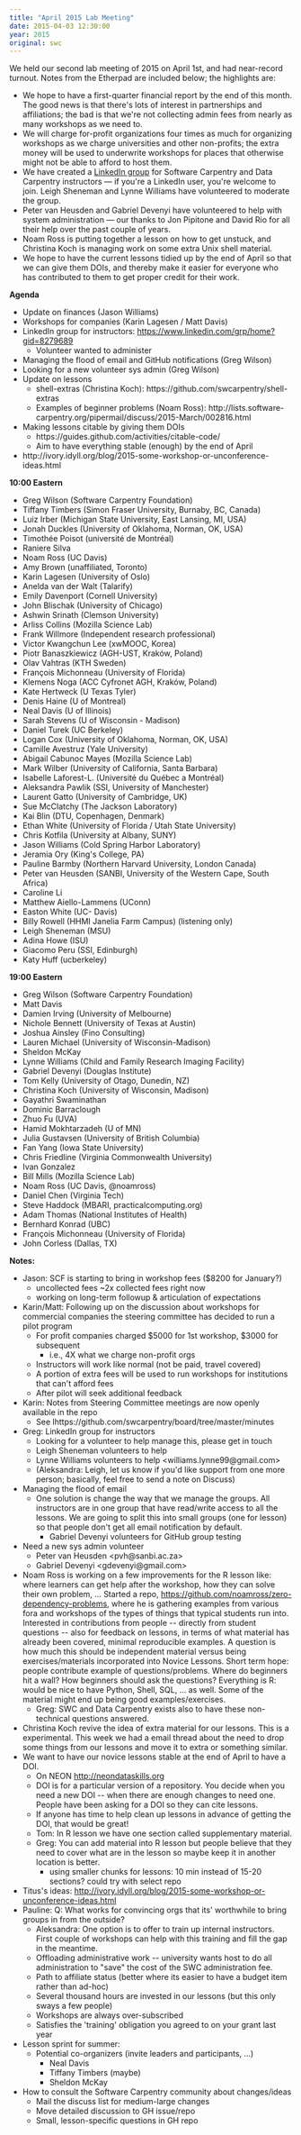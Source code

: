 ```yaml
---
title: "April 2015 Lab Meeting"
date: 2015-04-03 12:30:00
year: 2015
original: swc
---
```

<p>
  We held our second lab meeting of 2015 on April 1st, and had near-record turnout.
  Notes from the Etherpad are included below;
  the highlights are:
</p>
<ul>
  <li>
    We hope to have a first-quarter financial report by the end of this month.
    The good news is that there's lots of interest in partnerships and affiliations;
    the bad is that we're not collecting admin fees from nearly as many workshops as we need to.
  </li>
  <li>
    We will charge for-profit organizations four times as much for organizing workshops as we charge universities and other non-profits;
    the extra money will be used to underwrite workshops for places that otherwise might not be able to afford to host them.
  </li>
  <li>
    We have created a <a href="https://www.linkedin.com/grp/home?gid=8279689">LinkedIn group</a>
    for Software Carpentry and Data Carpentry instructors &mdash;
    if you're a LinkedIn user, you're welcome to join.
    Leigh Sheneman and Lynne Williams have volunteered to moderate the group.
  </li>
  <li>
    Peter van Heusden and Gabriel Devenyi have volunteered to help with system administration &mdash;
    our thanks to Jon Pipitone and David Rio for all their help over the past couple of years.
  </li>
  <li>
    Noam Ross is putting together a lesson on how to get unstuck,
    and Christina Koch is managing work on some extra Unix shell material.
  </li>
  <li>
    We hope to have the current lessons tidied up by the end of April
    so that we can give them DOIs,
    and thereby make it easier for everyone who has contributed to them
    to get proper credit for their work.
  </li>
</ul>
<p><strong>Agenda</strong></p>
<ul>
<li>Update on finances (Jason Williams)</li>
<li>Workshops for companies (Karin Lagesen / Matt Davis)</li>
<li>LinkedIn group for instructors: <a href="https://www.linkedin.com/grp/home?gid=8279689" class="uri">https://www.linkedin.com/grp/home?gid=8279689</a>
<ul>
<li>Volunteer wanted to administer</li>
</ul></li>
<li>Managing the flood of email and GitHub notifications (Greg Wilson)</li>
<li>Looking for a new volunteer sys admin (Greg Wilson)</li>
<li>Update on lessons
<ul>
<li>shell-extras (Christina Koch): https://github.com/swcarpentry/shell-extras</li>
<li>Examples of beginner problems (Noam Ross): http://lists.software-carpentry.org/pipermail/discuss/2015-March/002816.html</li>
</ul></li>
<li>Making lessons citable by giving them DOIs
<ul>
<li>https://guides.github.com/activities/citable-code/</li>
<li>Aim to have everything stable (enough) by the end of April</li>
</ul></li>
<li>http://ivory.idyll.org/blog/2015-some-workshop-or-unconference-ideas.html</li>
</ul>
<p><strong>10:00 Eastern</strong></p>
<ul>
<li>Greg Wilson (Software Carpentry Foundation)</li>
<li>Tiffany Timbers (Simon Fraser University, Burnaby, BC, Canada)</li>
<li>Luiz Irber (Michigan State University, East Lansing, MI, USA)</li>
<li>Jonah Duckles (University of Oklahoma, Norman, OK, USA)</li>
<li>Timoth&eacute;e Poisot (universit&eacute; de Montr&eacute;al)</li>
<li>Raniere Silva</li>
<li>Noam Ross (UC Davis)</li>
<li>Amy Brown (unaffiliated, Toronto)</li>
<li>Karin Lagesen (University of Oslo)</li>
<li>Anelda van der Walt (Talarify)</li>
<li>Emily Davenport (Cornell University)</li>
<li>John Blischak (University of Chicago)</li>
<li>Ashwin Srinath (Clemson University)</li>
<li>Arliss Collins (Mozilla Science Lab)</li>
<li>Frank Willmore (Independent research professional)</li>
<li>Victor Kwangchun Lee (xwMOOC, Korea)</li>
<li>Piotr Banaszkiewicz (AGH-UST, Krak&oacute;w, Poland)</li>
<li>Olav Vahtras (KTH Sweden)</li>
<li>Fran&ccedil;ois Michonneau (University of Florida)</li>
<li>Klemens Noga (ACC Cyfronet AGH, Krak&oacute;w, Poland)</li>
<li>Kate Hertweck (U Texas Tyler)</li>
<li>Denis Haine (U of Montreal)</li>
<li>Neal Davis (U of Illinois)</li>
<li>Sarah Stevens (U of Wisconsin - Madison)</li>
<li>Daniel Turek (UC Berkeley)</li>
<li>Logan Cox (University of Oklahoma, Norman, OK, USA)</li>
<li>Camille Avestruz (Yale University)</li>
<li>Abigail Cabunoc Mayes (Mozilla Science Lab)</li>
<li>Mark Wilber (University of California, Santa Barbara)</li>
<li>Isabelle Laforest-L. (Universit&eacute; du Qu&eacute;bec a Montr&eacute;al)</li>
<li>Aleksandra Pawlik (SSI, University of Manchester)</li>
<li>Laurent Gatto (University of Cambridge, UK)</li>
<li>Sue McClatchy (The Jackson Laboratory)</li>
<li>Kai Blin (DTU, Copenhagen, Denmark)</li>
<li>Ethan White (University of Florida / Utah State University)</li>
<li>Chris Kotfila (University at Albany, SUNY)</li>
<li>Jason Williams (Cold Spring Harbor Laboratory)</li>
<li>Jeramia Ory (King's College, PA)</li>
<li>Pauline Barmby (Northern Harvard University, London Canada)</li>
<li>Peter van Heusden (SANBI, University of the Western Cape, South Africa)</li>
<li>Caroline Li</li>
<li>Matthew Aiello-Lammens (UConn)</li>
<li>Easton White (UC- Davis)</li>
<li>Billy Rowell (HHMI Janelia Farm Campus) (listening only)</li>
<li>Leigh Sheneman (MSU)</li>
<li>Adina Howe (ISU)</li>
<li>Giacomo Peru (SSI, Edinburgh)</li>
<li>Katy Huff (ucberkeley)</li>
</ul>
<p><strong>19:00 Eastern</strong></p>
<ul>
<li>Greg Wilson (Software Carpentry Foundation)</li>
<li>Matt Davis</li>
<li>Damien Irving (University of Melbourne)</li>
<li>Nichole Bennett (University of Texas at Austin)</li>
<li>Joshua Ainsley (Fino Consulting)</li>
<li>Lauren Michael (University of Wisconsin-Madison)</li>
<li>Sheldon McKay</li>
<li>Lynne Williams (Child and Family Research Imaging Facility)</li>
<li>Gabriel Devenyi (Douglas Institute)</li>
<li>Tom Kelly (University of Otago, Dunedin, NZ)</li>
<li>Christina Koch (University of Wisconsin, Madison)</li>
<li>Gayathri Swaminathan</li>
<li>Dominic Barraclough</li>
<li>Zhuo Fu (UVA)</li>
<li>Hamid Mokhtarzadeh (U of MN)</li>
<li>Julia Gustavsen (University of British Columbia)</li>
<li>Fan Yang (Iowa State University)</li>
<li>Chris Friedline (Virginia Commonwealth University)</li>
<li>Ivan Gonzalez</li>
<li>Bill Mills (Mozilla Science Lab)</li>
<li>Noam Ross (UC Davis, <span class="citation">@noamross</span>)</li>
<li>Daniel Chen (Virginia Tech)</li>
<li>Steve Haddock (MBARI, practicalcomputing.org)</li>
<li>Adam Thomas (National Institutes of Health)</li>
<li>Bernhard Konrad (UBC)</li>
<li>Fran&ccedil;ois Michonneau (University of Florida)</li>
<li>John Corless (Dallas, TX)</li>
</ul>
<p><strong>Notes:</strong></p>
<ul>
<li>Jason: SCF is starting to bring in workshop fees ($8200 for January?)
<ul>
<li>uncollected fees ~2x collected fees right now</li>
<li>working on long-term followup &amp; articulation of expectations</li>
</ul></li>
<li>Karin/Matt: Following up on the discussion about workshops for commercial companies the steering committee has decided to run a pilot program
<ul>
<li>For profit companies charged $5000 for 1st workshop, $3000 for subsequent
<ul>
<li>i.e., 4X what we charge non-profit orgs</li>
</ul></li>
<li>Instructors will work like normal (not be paid, travel covered)</li>
<li>A portion of extra fees will be used to run workshops for institutions that can't afford fees</li>
<li>After pilot will seek additional feedback</li>
</ul></li>
<li>Karin: Notes from Steering Committee meetings are now openly available in the repo
<ul>
<li>See lhttps://github.com/swcarpentry/board/tree/master/minutes</li>
</ul></li>
<li>Greg: LinkedIn group for instructors
<ul>
<li>Looking for a volunteer to help manage this, please get in touch</li>
<li>Leigh Sheneman volunteers to help</li>
<li>Lynne Williams volunteers to help &lt;williams.lynne99@gmail.com&gt;</li>
<li>(Aleksandra: Leigh, let us know if you'd like support from one more person; basically, feel free to send a note on Discuss)</li>
</ul></li>
<li>Managing the flood of email
<ul>
<li>One solution is change the way that we manage the groups. All instructors are in one group that have read/write access to all the lessons. We are going to split this into small groups (one for lesson) so that people don't get all email notification by default.
<ul>
<li>Gabriel Devenyi volunteers for GitHub group testing</li>
</ul></li>
</ul></li>
<li>Need a new sys admin volunteer
<ul>
<li>Peter van Heusden &lt;pvh@sanbi.ac.za&gt;</li>
<li>Gabriel Devenyi &lt;gdevenyi@gmail.com&gt;</li>
</ul></li>
<li>Noam Ross is working on a few improvements for the R lesson like: where learners can get help after the workshop, how they can solve their own problem, ... Started a repo, <a href="https://github.com/noamross/zero-dependency-problems" class="uri">https://github.com/noamross/zero-dependency-problems</a>, where he is gathering examples from various fora and workshops of the types of things that typical students run into. Interested in contributions from people -- directly from student questions -- also for feedback on lessons, in terms of what material has already been covered, minimal reproducible examples. A question is how much this should be independent material versus being exercises/materials incorporated into Novice Lessons. Short term hope: people contribute example of questions/problems. Where do beginners hit a wall? How beginners should ask the questions? Everything is R: would be nice to have Python, Shell, SQL, ... as well. Some of the material might end up being good examples/exercises.
<ul>
<li>Greg: SWC and Data Carpentry exists also to have these non-technical questions answered.</li>
</ul></li>
<li>Christina Koch revive the idea of extra material for our lessons. This is a experimental. This week we had a email thread about the need to drop some things from our lessons and move it to extra or something similar.</li>
<li>We want to have our novice lessons stable at the end of April to have a DOI.
<ul>
<li>On NEON <a href="http://neondataskills.org" class="uri">http://neondataskills.org</a></li>
<li>DOI is for a particular version of a repository. You decide when you need a new DOI -- when there are enough changes to need one. People have been asking for a DOI so they can cite lessons.</li>
<li>If anyone has time to help clean up lessons in advance of getting the DOI, that would be great!</li>
<li>Tom: In R lesson we have one section called supplementary material.</li>
<li>Greg: You can add material into R lesson but people believe that they need to cover what are in the lesson so maybe keep it in another location is better.
<ul>
<li>using smaller chunks for lessons: 10 min instead of 15-20 sections? could try with select repo</li>
</ul></li>
</ul></li>
<li>Titus's ideas: <a href="http://ivory.idyll.org/blog/2015-some-workshop-or-unconference-ideas.html" class="uri">http://ivory.idyll.org/blog/2015-some-workshop-or-unconference-ideas.html</a></li>
<li>Pauline: Q: What works for convincing orgs that its' worthwhile to bring groups in from the outside?
<ul>
<li>Aleksandra: One option is to offer to train up internal instructors. First couple of workshops can help with this training and fill the gap in the meantime.</li>
<li>Offloading administrative work -- university wants host to do all administration to &quot;save&quot; the cost of the SWC administration fee.</li>
<li>Path to affiliate status (better where its easier to have a budget item rather than ad-hoc)</li>
<li>Several thousand hours are invested in our lessons (but this only sways a few people)</li>
<li>Workshops are always over-subscribed</li>
<li>Satisfies the 'training' obligation you agreed to on your grant last year</li>
</ul></li>
<li>Lesson sprint for summer:
<ul>
<li>Potential co-organizers (invite leaders and participants, ...)
<ul>
<li>Neal Davis</li>
<li>Tiffany Timbers (maybe)</li>
<li>Sheldon McKay</li>
</ul></li>
</ul></li>
<li>How to consult the Software Carpentry community about changes/ideas
<ul>
<li>Mail the discuss list for medium-large changes</li>
<li>Move detailed discussion to GH issue/repo</li>
<li>Small, lesson-specific questions in GH repo</li>
</ul></li>
</ul>
